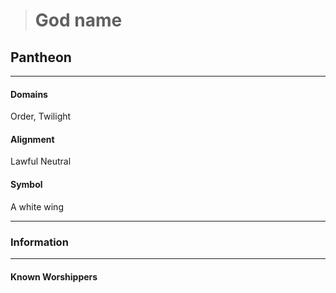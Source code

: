 ># God name

## Pantheon 

***

#### Domains 

Order, Twilight

#### Alignment

Lawful Neutral

#### Symbol

A white wing

***

### Information



***

#### Known Worshippers
